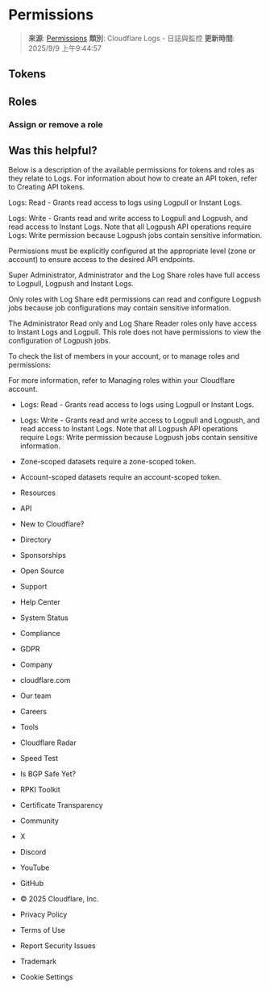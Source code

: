 # Permissions

> **來源**: [Permissions](https://developers.cloudflare.com/logs/logpush/permissions/)
> **類別**: Cloudflare Logs - 日誌與監控
> **更新時間**: 2025/9/9 上午9:44:57

## Tokens

## Roles

### Assign or remove a role

## Was this helpful?

Below is a description of the available permissions for tokens and roles as they relate to Logs. For information about how to create an API token, refer to Creating API tokens.

Logs: Read - Grants read access to logs using Logpull or Instant Logs.

Logs: Write - Grants read and write access to Logpull and Logpush, and read access to Instant Logs. Note that all Logpush API operations require Logs: Write permission because Logpush jobs contain sensitive information.

Permissions must be explicitly configured at the appropriate level (zone or account) to ensure access to the desired API endpoints.

Super Administrator, Administrator and the Log Share roles have full access to Logpull, Logpush and Instant Logs.

Only roles with Log Share edit permissions can read and configure Logpush jobs because job configurations may contain sensitive information.

The Administrator Read only and Log Share Reader roles only have access to Instant Logs and Logpull. This role does not have permissions to view the configuration of Logpush jobs.

To check the list of members in your account, or to manage roles and permissions:

For more information, refer to Managing roles within your Cloudflare account.

- Logs: Read - Grants read access to logs using Logpull or Instant Logs.
- Logs: Write - Grants read and write access to Logpull and Logpush, and read access to Instant Logs. Note that all Logpush API operations require Logs: Write permission because Logpush jobs contain sensitive information.

- Zone-scoped datasets require a zone-scoped token.
- Account-scoped datasets require an account-scoped token.

- Resources
- API
- New to Cloudflare?
- Directory
- Sponsorships
- Open Source

- Support
- Help Center
- System Status
- Compliance
- GDPR

- Company
- cloudflare.com
- Our team
- Careers

- Tools
- Cloudflare Radar
- Speed Test
- Is BGP Safe Yet?
- RPKI Toolkit
- Certificate Transparency

- Community
- X
- Discord
- YouTube
- GitHub

- © 2025 Cloudflare, Inc.
- Privacy Policy
- Terms of Use
- Report Security Issues
- Trademark
- Cookie Settings

